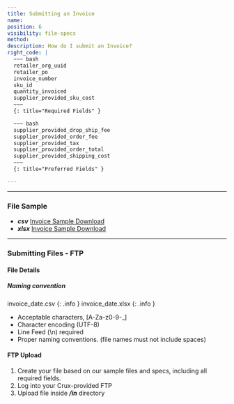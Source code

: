 ```yaml
---
title: Submitting an Invoice
name:
position: 6
visibility: file-specs
method:
description: How do I submit an Invoice?
right_code: |
  ~~~ bash
  retailer_org_uuid
  retailer_po
  invoice_number
  sku_id
  quantity_invoiced
  supplier_provided_sku_cost
  ~~~
  {: title="Required Fields" }

  ~~~ bash
  supplier_provided_drop_ship_fee
  supplier_provided_order_fee
  supplier_provided_tax
  supplier_provided_order_total
  supplier_provided_shipping_cost
  ~~~
  {: title="Preferred Fields" }

---
```


----
### File Sample

* ***csv*** <a href="https://s3-us-west-2.amazonaws.com/crux-kb/file-samples/supplier-use-cases/csv/invoice_sample.csv">Invoice Sample Download</a>
* ***xlsx*** <a href="https://s3-us-west-2.amazonaws.com/crux-kb/file-samples/supplier-use-cases/xlsx/invoice_sample.xlsx">Invoice Sample Download</a>

----
### Submitting Files - FTP

#### File Details

##### Naming convention

invoice_date.csv
{: .info }
invoice_date.xlsx
{: .info }

- Acceptable characters, [A-Za-z0-9-_]
- Character encoding (UTF-8)
- Line Feed (\n) required
- Proper naming conventions. (file names must not include spaces)

#### FTP Upload
1.	Create your file based on our sample files and specs, including all required fields.
2.	Log into your Crux-provided FTP
3.	Upload file inside ***/in*** directory

